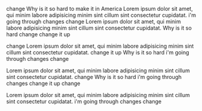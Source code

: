 change
Why is it so hard to make it in America
Lorem ipsum dolor sit amet, qui minim labore adipisicing minim sint cillum sint consectetur cupidatat.
i'm going through changes
change
Lorem ipsum dolor sit amet, qui minim labore adipisicing minim sint cillum sint consectetur cupidatat.
Why is it so hard
change
change it up

change
Lorem ipsum dolor sit amet, qui minim labore adipisicing minim sint cillum sint consectetur cupidatat.
change it up
Why is it so hard
i'm going through changes
change

Lorem ipsum dolor sit amet, qui minim labore adipisicing minim sint cillum sint consectetur cupidatat.
change
Why is it so hard
i'm going through changes
change it up
change

Lorem ipsum dolor sit amet, qui minim labore adipisicing minim sint cillum sint consectetur cupidatat.
i'm going through changes
change
